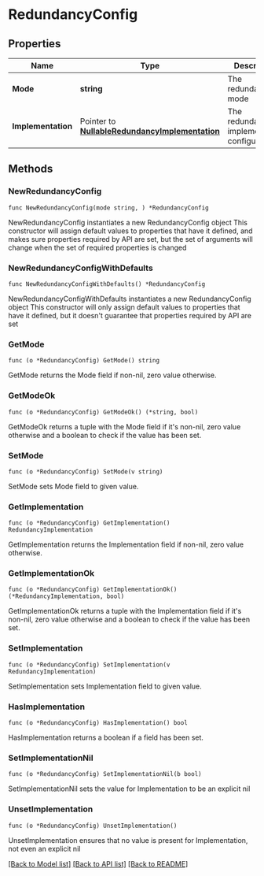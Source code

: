 # RedundancyConfig

## Properties

Name | Type | Description | Notes
------------ | ------------- | ------------- | -------------
**Mode** | **string** | The redundancy mode | 
**Implementation** | Pointer to [**NullableRedundancyImplementation**](RedundancyImplementation.md) | The redundancy implementation configuration | [optional] 

## Methods

### NewRedundancyConfig

`func NewRedundancyConfig(mode string, ) *RedundancyConfig`

NewRedundancyConfig instantiates a new RedundancyConfig object
This constructor will assign default values to properties that have it defined,
and makes sure properties required by API are set, but the set of arguments
will change when the set of required properties is changed

### NewRedundancyConfigWithDefaults

`func NewRedundancyConfigWithDefaults() *RedundancyConfig`

NewRedundancyConfigWithDefaults instantiates a new RedundancyConfig object
This constructor will only assign default values to properties that have it defined,
but it doesn't guarantee that properties required by API are set

### GetMode

`func (o *RedundancyConfig) GetMode() string`

GetMode returns the Mode field if non-nil, zero value otherwise.

### GetModeOk

`func (o *RedundancyConfig) GetModeOk() (*string, bool)`

GetModeOk returns a tuple with the Mode field if it's non-nil, zero value otherwise
and a boolean to check if the value has been set.

### SetMode

`func (o *RedundancyConfig) SetMode(v string)`

SetMode sets Mode field to given value.


### GetImplementation

`func (o *RedundancyConfig) GetImplementation() RedundancyImplementation`

GetImplementation returns the Implementation field if non-nil, zero value otherwise.

### GetImplementationOk

`func (o *RedundancyConfig) GetImplementationOk() (*RedundancyImplementation, bool)`

GetImplementationOk returns a tuple with the Implementation field if it's non-nil, zero value otherwise
and a boolean to check if the value has been set.

### SetImplementation

`func (o *RedundancyConfig) SetImplementation(v RedundancyImplementation)`

SetImplementation sets Implementation field to given value.

### HasImplementation

`func (o *RedundancyConfig) HasImplementation() bool`

HasImplementation returns a boolean if a field has been set.

### SetImplementationNil

`func (o *RedundancyConfig) SetImplementationNil(b bool)`

 SetImplementationNil sets the value for Implementation to be an explicit nil

### UnsetImplementation
`func (o *RedundancyConfig) UnsetImplementation()`

UnsetImplementation ensures that no value is present for Implementation, not even an explicit nil

[[Back to Model list]](../README.md#documentation-for-models) [[Back to API list]](../README.md#documentation-for-api-endpoints) [[Back to README]](../README.md)


